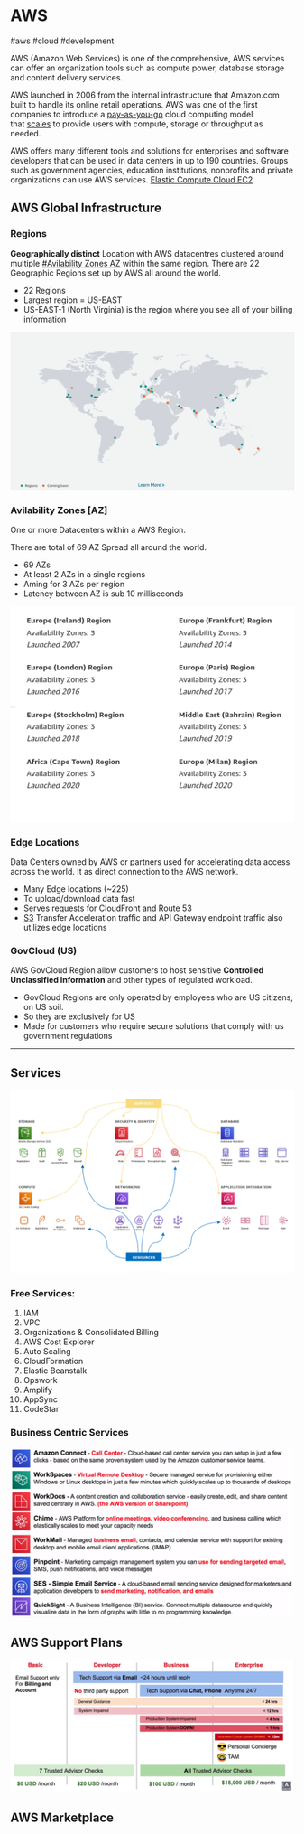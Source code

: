 # AWS
#aws #cloud #development 

AWS (Amazon Web Services) is one of the comprehensive, [](Cloud%20Computing/Cloud%20Providers.md#Cloud%20Providers) AWS services can offer an organization tools such as compute power, database storage and content delivery services.

AWS launched in 2006 from the internal infrastructure that Amazon.com built to handle its online retail operations. AWS was one of the first companies to introduce a [pay-as-you-go](https://www.techtarget.com/searchstorage/definition/pay-as-you-go-cloud-computing-PAYG-cloud-computing) cloud computing model that [scales](https://www.techtarget.com/searchdatacenter/definition/scalability) to provide users with compute, storage or throughput as needed.

AWS offers many different tools and solutions for enterprises and software developers that can be used in data centers in up to 190 countries. Groups such as government agencies, education institutions, nonprofits and private organizations can use AWS services.
[Elastic Compute Cloud EC2](Cloud%20Computing/AWS/Compute/Elastic%20Compute%20Cloud%20EC2.md)


## AWS Global Infrastructure

### Regions
**Geographically distinct** Location with AWS datacentres clustered around multiple [#Avilability Zones AZ](#Avilability%20Zones%20AZ) within the same region. There are 22 Geographic Regions set up by AWS all around the world.

- 22 Regions
- Largest region = US-EAST
- US-EAST-1 (North Virginia) is the region where you see all of your billing information


![AWS Regions map](Cloud%20Computing/AWS/AWS%20Regions%20map.png)

### Avilability Zones [AZ]

One or more Datacenters within a AWS Region.

There are total of 69 AZ Spread all around the world.

- 69 AZs
- At least 2 AZs in a single regions
- Aming for 3 AZs per region
- Latency between AZ is sub 10 milliseconds

![AZs in a region of EU-AF](Cloud%20Computing/AWS/AZs%20in%20a%20region%20of%20EU-AF.png)


### Edge Locations
Data Centers owned by AWS or partners used for accelerating data access across the world. It as direct connection to the AWS network.


- Many Edge locations (~225)
- To upload/download data fast
- Serves requests for CloudFront and Route 53
- [S3](Cloud%20Computing/AWS/Storage/S3.md) Transfer Acceleration traffic and API Gateway endpoint traffic also utilizes edge locations


### GovCloud (US)

AWS GovCloud Region allow customers to host sensitive **Controlled Unclassified Information** and other types of regulated workload.

- GovCloud Regions are only operated by employees who are US citizens, on US soil.
- So they are exclusively for US
- Made for customers who require secure solutions that comply with us government regulations



---


## Services

![AWS service and resources](Cloud%20Computing/AWS/AWS%20service%20and%20resources.png)


### Free Services:

1. IAM
2. VPC
3. Organizations & Consolidated Billing 
4. AWS Cost Explorer 
5. Auto Scaling
6. CloudFormation
7. Elastic Beanstalk
8. Opswork
9. Amplify
10. AppSync
11. CodeStar

### Business Centric Services
![Pasted image 20220706225126](Cloud%20Computing/Pasted%20image%2020220706225126.png)



## AWS Support Plans
![Pasted image 20220706164829](Cloud%20Computing/Pasted%20image%2020220706164829.png)

## AWS Marketplace
